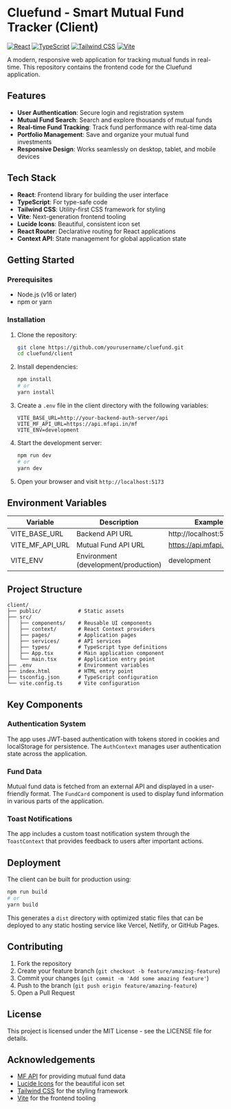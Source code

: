 # Cluefund - Smart Mutual Fund Tracker (Client)

[![React](https://img.shields.io/badge/React-18.x-61dafb)](https://reactjs.org/)
[![TypeScript](https://img.shields.io/badge/TypeScript-5.x-3178c6)](https://www.typescriptlang.org/)
[![Tailwind CSS](https://img.shields.io/badge/Tailwind-3.x-38bdf8)](https://tailwindcss.com/)
[![Vite](https://img.shields.io/badge/Vite-4.x-646cff)](https://vitejs.dev/)

A modern, responsive web application for tracking mutual funds in real-time. This repository contains the frontend code for the Cluefund application.

## Features

- **User Authentication**: Secure login and registration system
- **Mutual Fund Search**: Search and explore thousands of mutual funds
- **Real-time Fund Tracking**: Track fund performance with real-time data
- **Portfolio Management**: Save and organize your mutual fund investments
- **Responsive Design**: Works seamlessly on desktop, tablet, and mobile devices

## Tech Stack

- **React**: Frontend library for building the user interface
- **TypeScript**: For type-safe code
- **Tailwind CSS**: Utility-first CSS framework for styling
- **Vite**: Next-generation frontend tooling
- **Lucide Icons**: Beautiful, consistent icon set
- **React Router**: Declarative routing for React applications
- **Context API**: State management for global application state

## Getting Started

### Prerequisites

- Node.js (v16 or later)
- npm or yarn

### Installation

1. Clone the repository:
   ```bash
   git clone https://github.com/yourusername/cluefund.git
   cd cluefund/client
   ```

2. Install dependencies:
   ```bash
   npm install
   # or
   yarn install
   ```

3. Create a `.env` file in the client directory with the following variables:
   ```
   VITE_BASE_URL=http://your-backend-auth-server/api
   VITE_MF_API_URL=https://api.mfapi.in/mf
   VITE_ENV=development
   ```

4. Start the development server:
   ```bash
   npm run dev
   # or
   yarn dev
   ```

5. Open your browser and visit `http://localhost:5173`

## Environment Variables

| Variable | Description | Example |
|----------|-------------|---------|
| VITE_BASE_URL | Backend API URL | http://localhost:5678/api |
| VITE_MF_API_URL | Mutual Fund API URL | https://api.mfapi.in/mf |
| VITE_ENV | Environment (development/production) | development |

## Project Structure

```
client/
├── public/            # Static assets
├── src/
│   ├── components/    # Reusable UI components
│   ├── context/       # React Context providers
│   ├── pages/         # Application pages
│   ├── services/      # API services
│   ├── types/         # TypeScript type definitions
│   ├── App.tsx        # Main application component
│   └── main.tsx       # Application entry point
├── .env               # Environment variables
├── index.html         # HTML entry point
├── tsconfig.json      # TypeScript configuration
└── vite.config.ts     # Vite configuration
```

## Key Components

### Authentication System

The app uses JWT-based authentication with tokens stored in cookies and localStorage for persistence. The `AuthContext` manages user authentication state across the application.

### Fund Data

Mutual fund data is fetched from an external API and displayed in a user-friendly format. The `FundCard` component is used to display fund information in various parts of the application.

### Toast Notifications

The app includes a custom toast notification system through the `ToastContext` that provides feedback to users after important actions.

## Deployment

The client can be built for production using:

```bash
npm run build
# or
yarn build
```

This generates a `dist` directory with optimized static files that can be deployed to any static hosting service like Vercel, Netlify, or GitHub Pages.

## Contributing

1. Fork the repository
2. Create your feature branch (`git checkout -b feature/amazing-feature`)
3. Commit your changes (`git commit -m 'Add some amazing feature'`)
4. Push to the branch (`git push origin feature/amazing-feature`)
5. Open a Pull Request

## License

This project is licensed under the MIT License - see the LICENSE file for details.

## Acknowledgements

- [MF API](https://www.mfapi.in/) for providing mutual fund data
- [Lucide Icons](https://lucide.dev/) for the beautiful icon set
- [Tailwind CSS](https://tailwindcss.com/) for the styling framework
- [Vite](https://vitejs.dev/) for the frontend tooling
